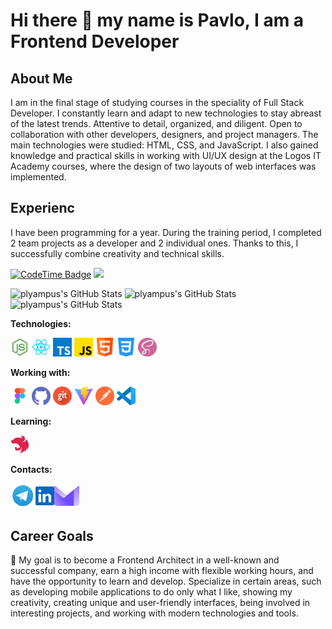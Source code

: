 # Hi there 👋 my name is Pavlo, I am a Frontend Developer

## About Me

I am in the final stage of studying courses in the speciality of Full Stack Developer. I constantly learn and adapt to new technologies to stay abreast of the latest trends. Attentive to detail, organized, and diligent. Open to collaboration with other developers, designers, and project managers. The main technologies were studied: HTML, CSS, and JavaScript. I also gained knowledge and practical skills in working with UI/UX design at the Logos IT Academy courses, where the design of two layouts of web interfaces was implemented.

## Experienc

I have been programming for a year. During the training period, I completed 2 team projects as a developer and 2 individual ones. Thanks to this, I successfully combine creativity and technical skills.

<p align="left">
<a href="https://codetime.dev/ua/dashboard"  target="_blank"> <img href="https://codetime.dev" alt="CodeTime Badge" src="https://img.shields.io/endpoint?style=social&color=222&url=https%3A%2F%2Fapi.codetime.dev%2Fshield%3Fid%3D26515%26project%3D%26in=864000000" height="20"></a>
<a href="https://visitcount.itsvg.in">
  <img src="https://visitcount.itsvg.in/api?id=plyampus&label=Profile%20Views&color=0&pretty=false" height="20" />
</a>
</p>

<img src="https://github-readme-stats.vercel.app/api?username=plyampus&theme=default&show_icons=true&hide_border=true&count_private=true" alt="plyampus's GitHub Stats" />

<img src="https://github-readme-stats.vercel.app/api/top-langs/?username=plyampus&theme=default&show_icons=true&hide_border=true&layout=compact" alt="plyampus's GitHub Stats" />

<img src="https://github-readme-streak-stats.herokuapp.com/?user=plyampus&theme=default&hide_border=true" alt="plyampus's GitHub Stats" />

**Technologies:**

<a href="https://nodejs.org/en" title="Node.js" target="_blank"><img src="icons/node.png" width="30"/></a>
<a href="https://reactjs.org/" title="React" target="_blank"><img src="icons/react.png" width="30"/></a>
<a href="https://www.typescriptlang.org/" title="TypeScript" target="_blank"><img src="icons/typescript.png" width="30"/></a>
<a href="https://www.javascript.com/" title="JavaScript" target="_blank"><img src="icons/js.png" width="30"/></a>
<a href="https://html.com/" title="HTML" target="_blank"><img src="icons/html.png" width="30"/></a>
<a href="https://css.in.ua/" title="CSS" target="_blank"><img src="icons/css.png" width="30"/></a>
<a href="https://sass-lang.com/" title="SASS" target="_blank"><img src="icons/sass.png" width="30"/></a>

**Working with:**

<a href="https://www.figma.com/" title="Figma" target="_blank"><img src="icons/figma.png" width="30"/></a>
<a href="https://github.com/" title="GitHub" target="_blank"><img src="icons/github.png" width="30"/></a>
<a href="https://git-scm.com/" title="Git" target="_blank"><img src="icons/git.png" width="30"/></a>
<a href="https://vitejs.dev/" title="Vite" target="_blank"><img src="icons/vite.png" width="30"/></a>
<a href="https://www.postman.com/" title="Postman" target="_blank"><img src="icons/postman.png" width="30"/></a>
<a href="https://code.visualstudio.com/" title="VSCode" target="_blank"><img src="icons/vsCode.png" width="30"/></a>


**Learning:**

<a href="https://nestjs.com/" title="Nestjs" target="_blank"><img src="icons/nestJS.png" width="30"/></a>

**Contacts:**

<div style="display: flex; align-items: center;">
<a href="https://t.me/plyampus" title="Telegram" target="_blank"><img src="icons/tg.png" width="40"/></a>
<a href="https://www.linkedin.com/in/pavlohvozdetskyi" title="LinkedIn" target="_blank"><img src="icons/linkedIn.png" width="30"/></a>
<a href="mailto:pavlohvozdetskyi@protonmail.com"><img src="icons/protonMail.png" width="40"/></a></div>

## Career Goals

🎯 My goal is to become a Frontend Architect in a well-known and successful company, earn a high income with flexible working hours, and have the opportunity to learn and develop. Specialize in certain areas, such as developing mobile applications to do only what I like, showing my creativity, creating unique and user-friendly interfaces, being involved in interesting projects, and working with modern technologies and tools.
